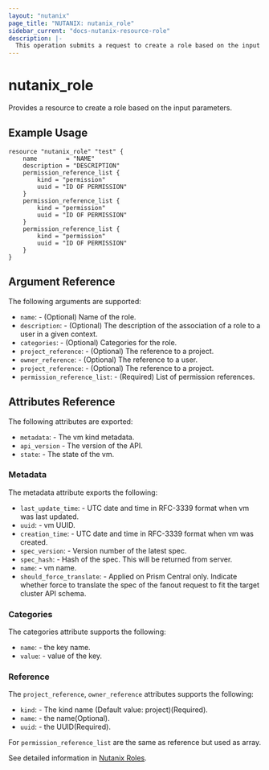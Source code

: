 ```yaml
---
layout: "nutanix"
page_title: "NUTANIX: nutanix_role"
sidebar_current: "docs-nutanix-resource-role"
description: |-
  This operation submits a request to create a role based on the input parameters.
---
```


# nutanix_role

Provides a resource to create a role based on the input parameters.

## Example Usage

``` hcl
resource "nutanix_role" "test" {
	name        = "NAME"
	description = "DESCRIPTION"
	permission_reference_list {
		kind = "permission"
		uuid = "ID OF PERMISSION"
	}
	permission_reference_list {
		kind = "permission"
		uuid = "ID OF PERMISSION"
	}
	permission_reference_list {
		kind = "permission"
		uuid = "ID OF PERMISSION"
	}
}
```

## Argument Reference

The following arguments are supported:

* `name`: - (Optional) Name of the role.
* `description`: - (Optional) The description of the association of a role to a user in a given context.
* `categories`: - (Optional) Categories for the role.
* `project_reference`: - (Optional) The reference to a project.
* `owner_reference`: - (Optional) The reference to a user.
* `project_reference`: - (Optional) The reference to a project.
* `permission_reference_list`: - (Required) List of permission references.

## Attributes Reference

The following attributes are exported:

* `metadata`: - The vm kind metadata.
* `api_version` - The version of the API.
* `state`: - The state of the vm.

### Metadata

The metadata attribute exports the following:

* `last_update_time`: - UTC date and time in RFC-3339 format when vm was last updated.
* `uuid`: - vm UUID.
* `creation_time`: - UTC date and time in RFC-3339 format when vm was created.
* `spec_version`: - Version number of the latest spec.
* `spec_hash`: - Hash of the spec. This will be returned from server.
* `name`: - vm name.
* `should_force_translate`: - Applied on Prism Central only. Indicate whether force to translate the spec of the fanout request to fit the target cluster API schema.

### Categories

The categories attribute supports the following:

* `name`: - the key name.
* `value`: - value of the key.

### Reference

The `project_reference`, `owner_reference` attributes supports the following:

* `kind`: - The kind name (Default value: project)(Required).
* `name`: - the name(Optional).
* `uuid`: - the UUID(Required).

For `permission_reference_list` are the same as reference but used as array.

See detailed information in [Nutanix Roles](https://www.nutanix.dev/reference/prism_central/v3/api/roles/).
